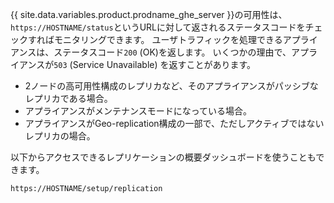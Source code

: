 {{ site.data.variables.product.prodname_ghe_server }}の可用性は、`https://HOSTNAME/status`というURLに対して返されるステータスコードをチェックすればモニタリングできます。 ユーザトラフィックを処理できるアプライアンスは、ステータスコード`200` (OK)を返します。 いくつかの理由で、アプライアンスが`503` (Service Unavailable) を返すことがあります。
 - 2ノードの高可用性構成のレプリカなど、そのアプライアンスがパッシブなレプリカである場合。
 - アプライアンスがメンテナンスモードになっている場合。
 - アプライアンスがGeo-replication構成の一部で、ただしアクティブではないレプリカの場合。

以下からアクセスできるレプリケーションの概要ダッシュボードを使うこともできます。

`https://HOSTNAME/setup/replication`
